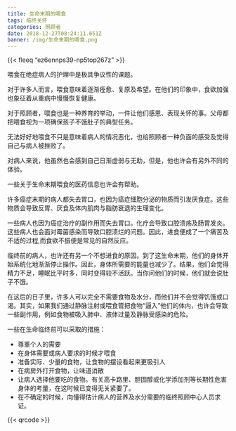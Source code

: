```yaml
---
title: 生命末期的喂食
tags: 临终关怀
categories: 照顾者
date: 2018-12-27T08:24:11.651Z
banner: /img/生命末期的喂食.png
---
```

{{< fleeq “ez6ennps39-np5top267z” >}}

喂食在绝症病人的护理中是极具争议性的课题。

对于许多人而言，喂食意味着逐渐痊愈、复原及希望。在他们的印象中，食欲加强也象征着从重病中慢慢恢复健康。

对于照顾者，喂食也是一种养育的举动，一件让他们感恩、表现关怀的事。父母都把喂食视为一项确保孩子不饿肚子的典型任务。

无法好好地喂食不只是意味着病人的情况恶化，也给照顾者一种负面的感受及觉得自己与病人被挫败了。

对病人来说，他虽然也会感到自己日渐虚弱与无助，但是，他也许会有另外不同的体验。

一些关于生命末期喂食的医药信息也许会有帮助。

许多癌症末期的病人都失去胃口，也因为癌症细胞分泌的物质而引发厌食症。这些物质会导致反胃、厌食及体内肌肉与脂肪衰退的生理变化。

一些病人也因为癌症治疗的副作用而失去胃口。化疗会导致口腔溃疡及肠胃发炎。这些病人也会面对霉菌感染而导致口腔溃烂的问题。因此，进食便成了一个痛苦及不适的过程,而食欲不振便是常见的自然反应。

临终前的病人，也许还有另一个不想进食的原因。到了这生命末期，他们的身体开始系统化地渐渐停止操作。因此，身体所需要的能量也减少了。结果，他们会觉得精力不足，睡眠比平时多，同时变得较不活跃。当你问他们的时候，他们就会说肚子不饿。

在这后的日子里，许多人可以完全不需要食物及水分，而他们并不会觉得饥饿或口渴。其实，如果我们通过静脉注射或喂食管把食物“逼入”他们的体内，也许会导致一些副作用，例如食物被吸入肺中、液体过量及静脉受感染的危险。

一些在生命临终前可以采取的措施：

* 尊重个人的需要
* 在身体需要或病人要求的时候才喂食
* 准备实际、少量的食物，让食物的摆设看起来更吸引人
* 在病房外打开食物，让味道消散
* 让病人选择他要吃的食物。有关高卡路里、胆固醇或化学添加剂等长期性危害身体的考量，在这时候已变得无关紧要了。
* 在不确定的时候，向懂得估计病人的营养及水分需要的临终照顾中心人员求证。

{{< qrcode >}}
